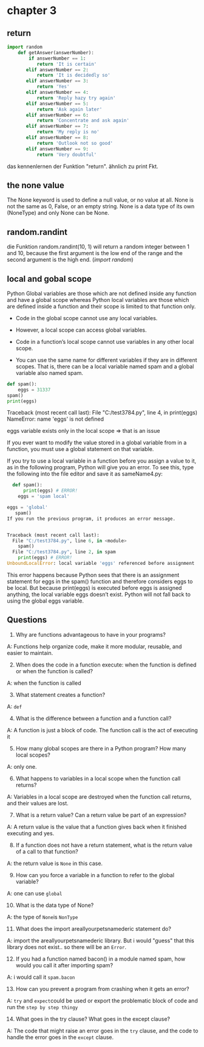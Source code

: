 # chapter 3
## return
```python
import random
    def getAnswer(answerNumber):
        if answerNumber == 1:
           return 'It is certain'
       elif answerNumber == 2:
           return 'It is decidedly so'
       elif answerNumber == 3:
           return 'Yes'
       elif answerNumber == 4:
           return 'Reply hazy try again'
       elif answerNumber == 5:
           return 'Ask again later'
       elif answerNumber == 6:
           return 'Concentrate and ask again'
       elif answerNumber == 7:
           return 'My reply is no'
       elif answerNumber == 8:
           return 'Outlook not so good'
       elif answerNumber == 9:
           return 'Very doubtful'
```
das kennenlernen der Funktion "return". ähnlich zu print Fkt.

## the none value
The None keyword is used to define a null value, or no value at all. None is not the same as 0, False, or an empty string. None is a data type of its own (NoneType) and only None can be None.

## random.randint
die Funktion random.randint(10, 1) will return a random integer between 1 and 10, because the first argument is the low end of the range and the second argument is the high end. (*import random*)

## local and gobal scope
Python Global variables are those which are not defined inside any function and have a global scope whereas Python local variables are those which are defined inside a function and their scope is limited to that function only.

- Code in the global scope cannot use any local variables.

- However, a local scope can access global variables.

- Code in a function’s local scope cannot use variables in any other local scope.

- You can use the same name for different variables if they are in different scopes. That is, there can be a local variable named spam and a global variable also named spam.

```python
def spam():
    eggs = 31337
spam()
print(eggs)
```
Traceback (most recent call last):
  File "C:/test3784.py", line 4, in <module>
    print(eggs)
NameError: name 'eggs' is not defined

eggs variable exists only in the local scope => that is an issue

If you ever want to modify the value stored in a global variable from in a function, you must use a global statement on that variable.

If you try to use a local variable in a function before you assign a value to it, as in the following program, Python will give you an error. To see this, type the following into the file editor and save it as sameName4.py:

```python
  def spam():
      print(eggs) # ERROR!
    eggs = 'spam local'

eggs = 'global'
   spam()
If you run the previous program, it produces an error message.


Traceback (most recent call last):
  File "C:/test3784.py", line 6, in <module>
    spam()
  File "C:/test3784.py", line 2, in spam
    print(eggs) # ERROR!
UnboundLocalError: local variable 'eggs' referenced before assignment
```
This error happens because Python sees that there is an assignment statement for eggs in the spam() function and therefore considers eggs to be local. But because print(eggs) is executed before eggs is assigned anything, the local variable eggs doesn’t exist. Python will not fall back to using the global eggs variable.

## Questions
1. Why are functions advantageous to have in your programs?

A: Functions help organize code, make it more modular, reusable, and easier to maintain.

2. When does the code in a function execute: when the function is defined or when the function is called?

A: when the function is called

3. What statement creates a function?

A: `def`

4. What is the difference between a function and a function call?

A: A function is just a block of code. The function call is the act of executing it 

5. How many global scopes are there in a Python program? How many local scopes?

A: only one. 

6. What happens to variables in a local scope when the function call returns?

A: Variables in a local scope are destroyed when the function call returns, and their values are lost.

7. What is a return value? Can a return value be part of an expression?

A: A return value is the value that a function gives back when it finished executing and yes. 

8. If a function does not have a return statement, what is the return value of a call to that function?

A: the return value is `None` in this case. 

9. How can you force a variable in a function to refer to the global variable?

A: one can use `global`

10. What is the data type of None?

A: the type of `None`is `NonType`

11. What does the import areallyourpetsnamederic statement do?

A: import the areallyourpetsnamederic library. But i would "guess" that this library does not exist.. so there will be an `Error`.

12. If you had a function named bacon() in a module named spam, how would you call it after importing spam?

A: i would call it `spam.bacon`

13. How can you prevent a program from crashing when it gets an error?

A: `try` and `expect`could be used or export the problematic block of code and run the `step by step thingy`

14. What goes in the try clause? What goes in the except clause?

A: The code that might raise an error goes in the `try` clause, and the code to handle the error goes in the `except` clause.